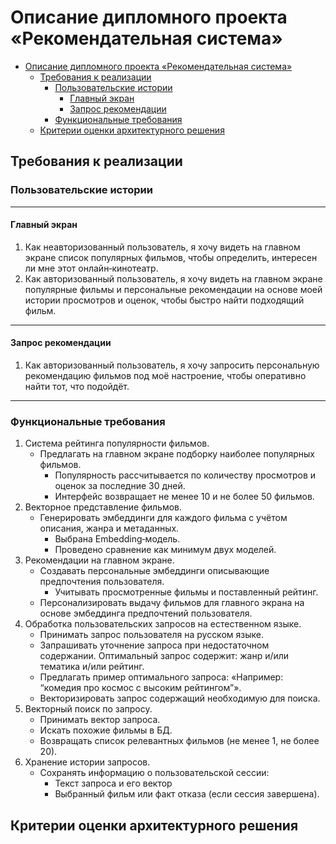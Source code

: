 # Описание дипломного проекта «Рекомендательная система»

- [Описание дипломного проекта «Рекомендательная система»](#описание-дипломного-проекта-рекомендательная-система)
  - [Требования к реализации](#требования-к-реализации)
    - [Пользовательские истории](#пользовательские-истории)
      - [Главный экран](#главный-экран)
      - [Запрос рекомендации](#запрос-рекомендации)
    - [Функциональные требования](#функциональные-требования)
  - [Критерии оценки архитектурного решения](#критерии-оценки-архитектурного-решения)


## Требования к реализации

### Пользовательские истории
---
#### Главный экран
1. Как неавторизованный пользователь, я хочу видеть на главном экране список популярных фильмов, чтобы определить, интересен ли мне этот онлайн‑кинотеатр.
2. Как авторизованный пользователь, я хочу видеть на главном экране популярные фильмы и персональные рекомендации на основе моей истории просмотров и оценок, чтобы быстро найти подходящий фильм.
---
#### Запрос рекомендации
1. Как авторизованный пользователь, я хочу запросить персональную рекомендацию фильмов под моё настроение, чтобы оперативно найти тот, что подойдёт.

---
### Функциональные требования
1. Система рейтинга популярности фильмов.
   - Предлагать на главном экране подборку наиболее популярных фильмов.
     - Популярность рассчитывается по количеству просмотров и оценок за последние 30 дней.
     - Интерфейс возвращает не менее 10 и не более 50 фильмов.
2. Векторное представление фильмов.
   - Генерировать эмбеддинги для каждого фильма с учётом описания, жанра и метаданных.
      - Выбрана Embedding‑модель.
      - Проведено сравнение как минимум двух моделей.
3. Рекомендации на главном экране.
   - Создавать персональные эмбеддинги описывающие предпочтения пользователя.
     - Учитывать просмотренные фильмы и поставленный рейтинг.
   - Персонализировать выдачу фильмов для главного экрана на основе эмбеддинга предпочтений пользователя.
4. Обработка пользовательских запросов на естественном языке.
   - Принимать запрос пользователя на русском языке.
   - Запрашивать уточнение запроса при недостаточном содержании. Оптимальный запрос содержит: жанр и/или тематика и/или рейтинг.
   - Предлагать пример оптимального запроса: «Например: “комедия про космос с высоким рейтингом”».
   - Векторизировать запрос содержащий необходимую для поиска.
5. Векторный поиск по запросу.
   - Принимать вектор запроса.
   - Искать похожие фильмы в БД.
   - Возвращать список релевантных фильмов (не менее 1, не более 20).
6. Хранение истории запросов.
   - Сохранять информацию о пользовательской сессии:
      - Текст запроса и его вектор
      - Выбранный фильм или факт отказа (если сессия завершена).

## Критерии оценки архитектурного решения
